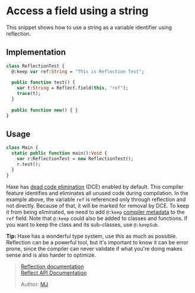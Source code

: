 [tags]: / "reflection,dead-code-elimination"

# Access a field using a string

This snippet shows how to use a string as a variable identifier using reflection.

## Implementation
```haxe
class ReflectionTest {
  @:keep var ref:String = "This is Reflection Test";
  
  public function test() {
    var t:String = Reflect.field(this, "ref");
    trace(t);
  }
	
  public function new() { }
}
```

## Usage
```haxe
class Main {
  static public function main():Void {
    var r:ReflectionTest = new ReflectionTest();
    r.test();
  }
}
```

Haxe has [dead code elimination](https://haxe.org/manual/cr-dce.html) (DCE) enabled by default. This compiler feature identifies and eliminates all unused code during compilation. In the example above, the variable `ref` is referenced only through reflection and not directly. Because of that, it will be marked for removal by DCE. To keep it from being eliminated, we need to add `@:keep` [compiler metadata](https://haxe.org/manual/cr-metadata.html) to the `ref` field. Note that `@:keep` could also be added to classes and functions. If you want to keep the class and its sub-classes, use `@:keepSub`.

**Tip:** Haxe has a wonderful type system, use this as much as possible. Reflection can be a powerful tool, but it's important to know it can be error prone, since the compiler can never validate if what you're doing makes sense and is also harder to optimize.

> [Reflection documentation](http://haxe.org/manual/std-reflection.html)  
> [Reflect API Documentation](http://api.haxe.org/Reflect.html)  
>
> Author: [MJ](https://github.com/flashultra)
